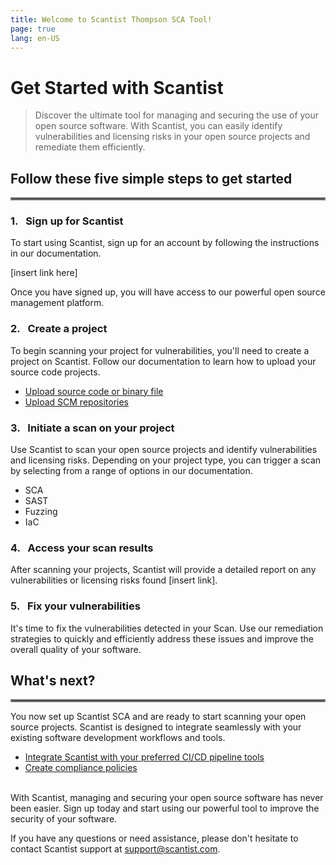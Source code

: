 ```yaml
---
title: Welcome to Scantist Thompson SCA Tool!
page: true
lang: en-US
---
```


<ClientOnly>

# Get Started with Scantist

> Discover the ultimate tool for managing and securing the use of your open source software. With Scantist, you can easily identify vulnerabilities and licensing risks in your open source projects and remediate them efficiently. 

## Follow these five simple steps to get started

<hr style="border:2px solid gray">


### 1.&nbsp;&nbsp;&nbsp;Sign up for Scantist
To start using Scantist, sign up for an account by following the instructions in our documentation. 

<a>[insert link here]</a>

Once you have signed up, you will have access to our powerful open source management platform. 


### 2.&nbsp;&nbsp;&nbsp;Create a project
To begin scanning your project for vulnerabilities, you'll need to create a project on Scantist. Follow our documentation to learn how to upload your source code projects.

- [Upload source code or binary file]()
- [Upload SCM repositories]()


### 3.&nbsp;&nbsp;&nbsp;Initiate a scan on your project
Use Scantist to scan your open source projects and identify vulnerabilities and licensing risks. Depending on your project type, you can trigger a scan by selecting from a range of options in our documentation.

- SCA
- SAST
- Fuzzing
- IaC


### 4.&nbsp;&nbsp;&nbsp;Access your scan results
After scanning your projects, Scantist will provide a detailed report on any vulnerabilities or licensing risks found <a>[insert link]</a>.


### 5.&nbsp;&nbsp;&nbsp;Fix your vulnerabilities
It's time to fix the vulnerabilities detected in your Scan. Use our remediation strategies to quickly and efficiently address these issues and improve the overall quality of your software. 


## What's next?

<hr style="border:2px solid gray">

You now set up Scantist SCA and are ready to start scanning your open source projects. Scantist is designed to integrate seamlessly with your existing software development workflows and tools. 
- [Integrate Scantist with your preferred CI/CD pipeline tools]()
- [Create compliance policies]()
<br /><br />


With Scantist, managing and securing your open source software has never been easier. Sign up today and start using our powerful tool to improve the security of your software. 

If you have any questions or need assistance, please don't hesitate to contact Scantist support at [support@scantist.com](mailto:support@scantist.com).
</ClientOnly>
